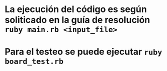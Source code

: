 # La ejecución del código es según soliticado en la guía de resolución `ruby main.rb <input_file>`
# Para el testeo se puede ejecutar `ruby board_test.rb`